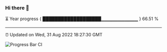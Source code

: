 ### Hi there 👋

⏳ Year progress { ███████████████████▁▁▁▁▁▁▁▁▁▁▁ } 66.51 %

---

⏰ Updated on Wed, 31 Aug 2022 18:27:30 GMT

![Progress Bar CI](https://github.com/ZhaoGui/ZhaoGui/workflows/Progress%20Bar%20CI/badge.svg)
